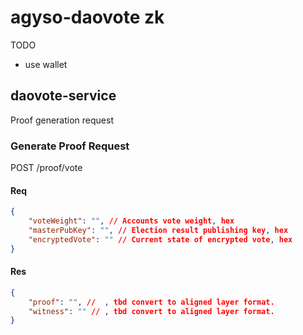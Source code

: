 # agyso-daovote zk

TODO

- use wallet 

## daovote-service

Proof generation request

### Generate Proof Request

POST /proof/vote

#### Req

```json
{
    "voteWeight": "", // Accounts vote weight, hex
    "masterPubKey": "", // Election result publishing key, hex
    "encryptedVote": "" // Current state of encrypted vote, hex
}
```

#### Res

```json
{
    "proof": "", //  , tbd convert to aligned layer format.
    "witness": "" // , tbd convert to aligned layer format.
}
```
